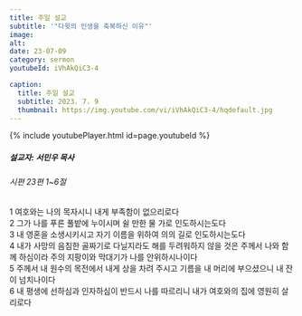 ```yaml
---
title: 주일 설교
subtitle: '"다윗의 인생을 축복하신 이유"'
image: 
alt:
date: 23-07-09
category: sermon
youtubeId: iVhAkQiC3-4

caption:
  title: 주일 설교
  subtitle: 2023. 7. 9
  thumbnail: https://img.youtube.com/vi/iVhAkQiC3-4/hqdefault.jpg
---
```

{% include youtubePlayer.html id=page.youtubeId %}

##### 설교자: 서민우 목사

###### 시편 23편 1~6절

<div class="bible-text overflow-auto">
1 여호와는 나의 목자시니 내게 부족함이 없으리로다<br>
2 그가 나를 푸른 풀밭에 누이시며 쉴 만한 물 가로 인도하시는도다<br>
3 내 영혼을 소생시키시고 자기 이름을 위하여 의의 길로 인도하시는도다<br>
4 내가 사망의 음침한 골짜기로 다닐지라도 해를 두려워하지 않을 것은 주께서 나와 함께 하심이라 주의 지팡이와 막대기가 나를 안위하시나이다<br>
5 주께서 내 원수의 목전에서 내게 상을 차려 주시고 기름을 내 머리에 부으셨으니 내 잔이 넘치나이다<br>
6 내 평생에 선하심과 인자하심이 반드시 나를 따르리니 내가 여호와의 집에 영원히 살리로다<br>
</div>
